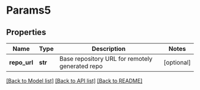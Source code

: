 # Params5

## Properties
Name | Type | Description | Notes
------------ | ------------- | ------------- | -------------
**repo_url** | **str** | Base repository URL for remotely generated repo  | [optional] 

[[Back to Model list]](../README.md#documentation-for-models) [[Back to API list]](../README.md#documentation-for-api-endpoints) [[Back to README]](../README.md)


